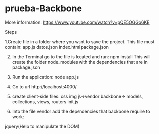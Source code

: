 # prueba-Backbone

More information: https://www.youtube.com/watch?v=pQE5OGGo6KE

Steps 

1.Create file in a folder where you want to save the project. This file must contain:
app.js
datos.json
index.html
package.json

2. In the Terminal go to the file is located and run: npm install
This will create the folder node_modules with the dependencies that are in package.json

3.  Run the application: node app.js

4. Go to url http://localhost:4000/

5. create client-side files:
css
img
js->vendor
    backbone-> models, collections, views, routers
    init.js

6. Into the file vendor add the dependencies that backbone require to work:

jquery(Help to manipulate the DOM)

